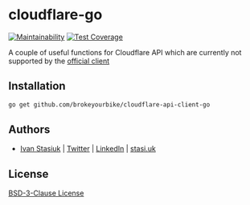 # cloudflare-go

[![Maintainability](https://api.codeclimate.com/v1/badges/665cc995643baf2994b1/maintainability)](https://codeclimate.com/github/brokeyourbike/cloudflare-api-client-go/maintainability)
[![Test Coverage](https://api.codeclimate.com/v1/badges/665cc995643baf2994b1/test_coverage)](https://codeclimate.com/github/brokeyourbike/cloudflare-api-client-go/test_coverage)

A couple of useful functions for Cloudflare API which are currently not supported by the [official client](https://github.com/cloudflare/cloudflare-api-client-go)

## Installation

```bash
go get github.com/brokeyourbike/cloudflare-api-client-go
```

## Authors
- [Ivan Stasiuk](https://github.com/brokeyourbike) | [Twitter](https://twitter.com/brokeyourbike) | [LinkedIn](https://www.linkedin.com/in/brokeyourbike) | [stasi.uk](https://stasi.uk)

## License
[BSD-3-Clause License](https://github.com/brokeyourbike/cloudflare-api-client-go/blob/main/LICENSE)
